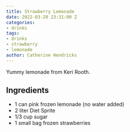 ```yaml
---
title: Strawberry Lemonade
date: 2022-03-20 23:31:00 Z
categories:
- drinks
tags:
- drinks
- strawberry
- lemonade
author: Catherine Hendricks
---
```


Yummy lemonade from Keri Rooth. 

## Ingredients
* 1 can pink frozen lemonade (no water added)
* 2 liter Diet Sprite
* 1/3 cup sugar
* 1 small bag frozen strawberries
